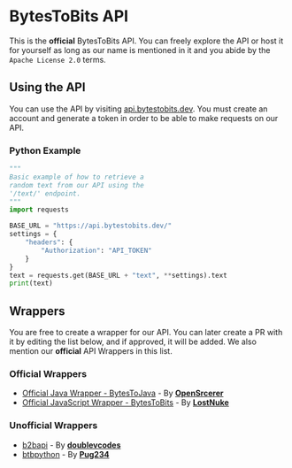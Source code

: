 # BytesToBits API
This is the **official** BytesToBits API. You can freely explore the API or host it for yourself as long as our name is mentioned in it and you abide by the `Apache License 2.0` terms.

## Using the API
You can use the API by visiting [api.bytestobits.dev](https://api.bytestobits.dev/). You must create an account and generate a token in order to be able to make requests on our API.

### **Python Example**
```py
"""
Basic example of how to retrieve a
random text from our API using the
'/text/' endpoint.
"""
import requests

BASE_URL = "https://api.bytestobits.dev/"
settings = {
    "headers": {
        "Authorization": "API_TOKEN"
    }
}
text = requests.get(BASE_URL + "text", **settings).text
print(text)
```

## Wrappers
You are free to create a wrapper for our API. You can later create a PR with it by editing the list below, and if approved, it will be added. We also mention our **official** API Wrappers in this list.

### **Official Wrappers**
- [Official Java Wrapper - BytesToJava](https://github.com/OpenSrcerer/BytesToJava) - By **[OpenSrcerer](https://github.com/OpenSrcerer)**
- [Official JavaScript Wrapper - BytesToBits](https://github.com/LostNuke/bytestobits) - By **[LostNuke](https://github.com/LostNuke)**

### **Unofficial Wrappers**
- [b2bapi](https://github.com/doublevcodes/b2bapi) - By **[doublevcodes](https://github.com/doublevcodes)**
- [btbpython](https://github.com/Pug234/btb.py) - By **[Pug234](https://github.com/Pug234)**
